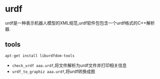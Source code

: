 # urdf

urdf是一种表示机器人模型的XML规范,urdf软件包包含一个urdf格式的C++解析器.

## tools

`apt-get install liburdfdom-tools`

* `check_urdf aaa.urdf`,将文件解析为urdf文件并打印相关信息
* `urdf_to_graphiz aaa.urdf`,将urdf转换成图

